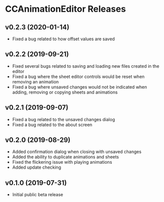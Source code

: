 # CCAnimationEditor Releases

## v0.2.3 (2020-01-14)
* Fixed a bug related to how offset values are saved

## v0.2.2 (2019-09-21)

* Fixed several bugs related to saving and loading new files created in the editor
* Fixed a bug where the sheet editor controls would be reset when removing an animation
* Fixed a bug where unsaved changes would not be indicated when adding, removing or copying sheets and animations

## v0.2.1 (2019-09-07)

* Fixed a bug related to the unsaved changes dialog
* Fixed a bug related to the about screen

## v0.2.0 (2019-08-29)

* Added confirmation dialog when closing with unsaved changes
* Added the ability to duplicate animations and sheets
* Fixed the flickering issue with playing animations
* Added update checking

## v0.1.0 (2019-07-31)

* Initial public beta release